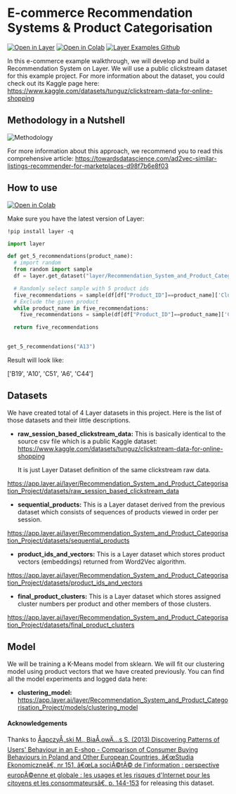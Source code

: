 # E-commerce Recommendation Systems & Product Categorisation

[![Open in Layer](https://development.layer.co/assets/badge.svg)](https://app.layer.ai/layer/Recommendation_System_and_Product_Categorisation_Project/) [![Open in Colab](https://colab.research.google.com/assets/colab-badge.svg)](https://github.com/layerai/examples/blob/main/recommendation-system/Recommendation_System_and_Product_Categorisation.ipynb) [![Layer Examples Github](https://badgen.net/badge/icon/github?icon=github&label)](https://github.com/layerai/examples/tree/main/recommendation-system)

In this e-commerce example walkthrough, we will develop and build a Recommendation System on  Layer. We will use a public clickstream dataset for this example project. For more information about the dataset, you could check out its Kaggle page here: https://www.kaggle.com/datasets/tunguz/clickstream-data-for-online-shopping

## Methodology in a Nutshell

![Methodology](https://github.com/layerai/examples/raw/main/recommendation-system/methodology_plot.png)


For more information about this approach, we recommend you to read this comprehensive article: 
https://towardsdatascience.com/ad2vec-similar-listings-recommender-for-marketplaces-d98f7b6e8f03


## How to use

[![Open in Colab](https://colab.research.google.com/assets/colab-badge.svg)](https://colab.research.google.com/drive/1Q4gCY44bSiwgMjkTyop6KTTJNtj-FxhT?usp=sharing) 

Make sure you have the latest version of Layer:
```
!pip install layer -q
```

```python
import layer

def get_5_recommendations(product_name):
  # import random 
  from random import sample
  df = layer.get_dataset("layer/Recommendation_System_and_Product_Categorisation_Project/datasets/final_product_clusters").to_pandas()

  # Randomly select sample with 5 product ids
  five_recommendations = sample(df[df["Product_ID"]==product_name]['Cluster_Member_List'].iloc[0].tolist(), 5)
  # Exclude the given product 
  while product_name in five_recommendations:
    five_recommendations = sample(df[df["Product_ID"]==product_name]['Cluster_Member_List'].iloc[0].tolist(), 5)

  return five_recommendations  

  
get_5_recommendations("A13")
```
Result will look like: 

['B19', 'A10', 'C51', 'A6', 'C44']

## Datasets

We have created total of 4 Layer datasets in this project. Here is the list of those datasets and their little descriptions.

*  **raw_session_based_clickstream_data:** This is basically identical to the source csv file which is a public Kaggle dataset: https://www.kaggle.com/datasets/tunguz/clickstream-data-for-online-shopping

    It is just Layer Dataset definition of the same clickstream raw data.

https://app.layer.ai/layer/Recommendation_System_and_Product_Categorisation_Project/datasets/raw_session_based_clickstream_data

* **sequential_products:** This is a Layer dataset derived from the previous dataset which consists of sequences of products viewed in order per session. 

https://app.layer.ai/layer/Recommendation_System_and_Product_Categorisation_Project/datasets/sequential_products

* **product_ids_and_vectors:** This is a Layer dataset which stores product vectors (embeddings) returned from Word2Vec algorithm.

https://app.layer.ai/layer/Recommendation_System_and_Product_Categorisation_Project/datasets/product_ids_and_vectors

* **final_product_clusters:** This is a Layer dataset which stores assigned cluster numbers per product and other members of those clusters.
 
https://app.layer.ai/layer/Recommendation_System_and_Product_Categorisation_Project/datasets/final_product_clusters


## Model

We will be training a K-Means model from sklearn. We will fit our clustering model using product vectors that we have created previously. You can find all the model experiments and logged data here:

* **clustering_model:**
https://app.layer.ai/layer/Recommendation_System_and_Product_Categorisation_Project/models/clustering_model

#### Acknowledgements
Thanks to [ÅapczyÅ„ski M., BiaÅ‚owÄ…s S. (2013) Discovering Patterns of Users' Behaviour in an E-shop - Comparison of Consumer Buying Behaviours in Poland and Other European Countries, â€œStudia Ekonomiczneâ€, nr 151, â€œLa sociÃ©tÃ© de l'information : perspective europÃ©enne et globale : les usages et les risques d'Internet pour les citoyens et les consommateursâ€, p. 144-153](https://olist.com/pt-br/) for releasing this dataset.
